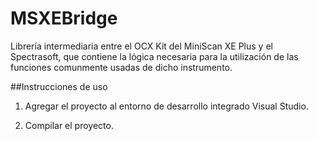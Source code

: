 # MSXEBridge

Librería intermediaria entre el OCX Kit del MiniScan XE Plus y el Spectrasoft, que contiene la lógica necesaria para la utilización de las funciones comunmente usadas de dicho instrumento.

##Instrucciones de uso

1. Agregar el proyecto al entorno de desarrollo integrado Visual Studio.

2. Compilar el proyecto.
